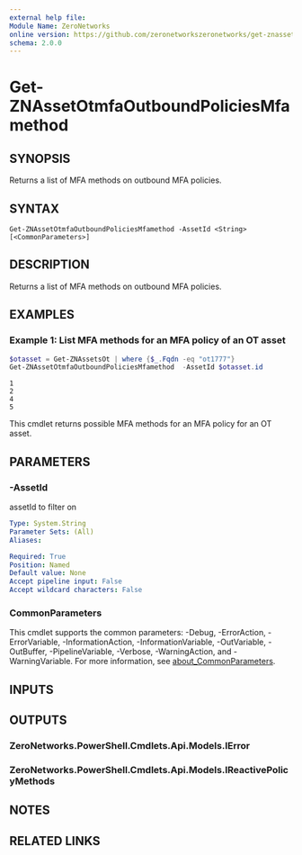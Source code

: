```yaml
---
external help file:
Module Name: ZeroNetworks
online version: https://github.com/zeronetworkszeronetworks/get-znassetotmfaoutboundpoliciesmfamethod
schema: 2.0.0
---
```


# Get-ZNAssetOtmfaOutboundPoliciesMfamethod

## SYNOPSIS
Returns a list of MFA methods on outbound MFA policies.

## SYNTAX

```
Get-ZNAssetOtmfaOutboundPoliciesMfamethod -AssetId <String> [<CommonParameters>]
```

## DESCRIPTION
Returns a list of MFA methods on outbound MFA policies.

## EXAMPLES

### Example 1: List MFA methods for an MFA policy of an OT asset
```powershell
$otasset = Get-ZNAssetsOt | where {$_.Fqdn -eq "ot1777"}
Get-ZNAssetOtmfaOutboundPoliciesMfamethod  -AssetId $otasset.id        
```

```output
1
2
4
5
```

This cmdlet returns possible MFA methods for an MFA policy for an OT asset.

## PARAMETERS

### -AssetId
assetId to filter on

```yaml
Type: System.String
Parameter Sets: (All)
Aliases:

Required: True
Position: Named
Default value: None
Accept pipeline input: False
Accept wildcard characters: False
```

### CommonParameters
This cmdlet supports the common parameters: -Debug, -ErrorAction, -ErrorVariable, -InformationAction, -InformationVariable, -OutVariable, -OutBuffer, -PipelineVariable, -Verbose, -WarningAction, and -WarningVariable. For more information, see [about_CommonParameters](http://go.microsoft.com/fwlink/?LinkID=113216).

## INPUTS

## OUTPUTS

### ZeroNetworks.PowerShell.Cmdlets.Api.Models.IError

### ZeroNetworks.PowerShell.Cmdlets.Api.Models.IReactivePolicyMethods

## NOTES

## RELATED LINKS

